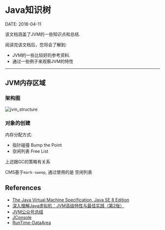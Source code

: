 Java知识树
=========

DATE: 2018-04-11

该文档涵盖了JVM的一些知识点和总结.

阅读完该文档后，您将会了解到:

* JVM的一些比较好的参考资料.
* 通过一些例子来观察JVM的特性

--------------------------------------------------------------------------------

JVM内存区域
-----------
### 架构图
![jvm_structure](images/jvm_structure.png)

### 对象的创建
内存分配方式:

- 指针碰撞 Bump the Point
- 空闲列表 Free List

上述跟GC的策略有关系

CMS基于`mark-sweep`, 通过使用的是 空闲列表

References
----------
- [The Java Virtual Machine Specification, Java SE 8 Edition](https://docs.oracle.com/javase/specs/jvms/se8/jvms8.pdf)
- [深入理解Java虚拟机：JVM高级特性与最佳实践（第2版）](https://item.jd.com/11252778.html)
- [JVM公众号总结](https://mp.weixin.qq.com/s/sFnMxEwJiYRjwTiBIjfcZg)
- [JConsole](https://docs.oracle.com/javase/8/docs/technotes/guides/management/jconsole.html)
- [RunTime-DataArea](http://java8.in/java-virtual-machine-run-time-data-areas/)
